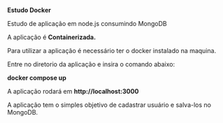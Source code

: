 **Estudo Docker**

Estudo de aplicação em node.js consumindo MongoDB

A aplicação é **Containerizada.**

Para utilizar a aplicação é necessário ter o docker instalado na maquina.

Entre no diretorio da aplicação e insira o comando abaixo:


**docker compose up**

A aplicação rodará em **http://localhost:3000**

A aplicação tem o simples objetivo de cadastrar usuário e salva-los no MongoDB.
